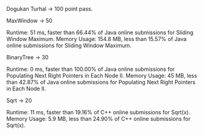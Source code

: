 Dogukan Turhal -> 100 point pass.

MaxWindow -> 50 

Runtime: 51 ms, faster than 66.44% of Java online submissions for Sliding Window Maximum.
Memory Usage: 154.8 MB, less than 15.57% of Java online submissions for Sliding Window Maximum.

BinaryTree -> 30 

Runtime: 0 ms, faster than 100.00% of Java online submissions for Populating Next Right Pointers in Each Node II.
Memory Usage: 45 MB, less than 42.87% of Java online submissions for Populating Next Right Pointers in Each Node II.

Sqrt -> 20

Runtime: 11 ms, faster than 19.16% of C++ online submissions for Sqrt(x).
Memory Usage: 5.9 MB, less than 24.90% of C++ online submissions for Sqrt(x).

